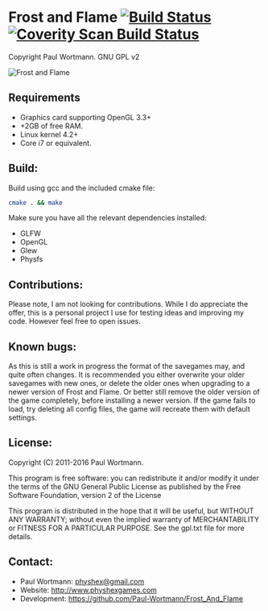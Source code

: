 # Frost and Flame      [![Build Status](https://travis-ci.org/Paul-Wortmann/Frost_and_Flame.svg?branch=master)](https://travis-ci.org/Paul-Wortmann/Frost_and_Flame)    [![Coverity Scan Build Status](https://img.shields.io/coverity/scan/14287.svg)](https://scan.coverity.com/projects/paul-wortmann-frost_and_flame)

Copyright Paul Wortmann. GNU GPL v2

![Frost and Flame](http://www.weebly.com/uploads/5/9/6/4/596446/76313.png?399)

## Requirements

- Graphics card supporting OpenGL 3.3+
- +2GB of free RAM.
- Linux kernel 4.2+
- Core i7 or equivalent.

## Build:

Build using gcc and the included cmake file:
```sh
cmake . && make
```

Make sure you have all the relevant dependencies installed:
- GLFW
- OpenGL
- Glew
- Physfs

## Contributions:

Please note, I am not looking for contributions.
While I do appreciate the offer, this is a personal project I use for testing ideas and improving my code.
However feel free to open issues.

## Known bugs:

As this is still a work in progress the format of the savegames may, and quite often changes.
It is recommended you either overwrite your older savegames with new ones, or delete the older ones when upgrading to a newer version of Frost and Flame.
Or better still remove the older version of the game completely, before installing a newer version.
If the game fails to load, try deleting all config files, the game will recreate them with default settings.

## License:

Copyright (C) 2011-2016 Paul Wortmann.

This program is free software: you can redistribute it and/or modify it under
the terms of the GNU General Public License as published by the Free Software
Foundation, version 2 of the License

This program is distributed in the hope that it will be useful, but WITHOUT ANY
WARRANTY; without even the implied warranty of MERCHANTABILITY or FITNESS FOR A
PARTICULAR PURPOSE.  See the gpl.txt file for more details. 

## Contact:

- Paul Wortmann: physhex@gmail.com
- Website:            http://www.physhexgames.com
- Development:   https://github.com/Paul-Wortmann/Frost_And_Flame

